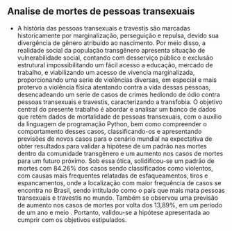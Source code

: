 ## Analise de mortes de pessoas transexuais

* A história das pessoas transexuais e travestis são marcadas historicamente 
por marginalização, perseguição e repulsa, devido sua divergência de gênero 
atribuído ao nascimento. Por meio disso, a realidade social da população
transgênero apresenta situação de vulnerabilidade social, contando com desserviço 
público e exclusão estrutural impossibilitando um fácil acesso a educação, mercado 
de trabalho, e viabilizando um acesso de vivencia marginalizada, proporcionando 
uma serie de violências diversas, em especial e mais protervo a violência física 
atentando contra a vida dessas pessoas, desencadeando um serie de casos de 
crimes hediondo de ódio contra pessoas transexuais e travestis, caracterizando a 
transfobia. O objetivo central do presente trabalho é abordar e analisar um banco de 
dados que retém dados de mortalidade de pessoas transexuais, com o auxílio da 
linguagem de programação Python, bem como compreender o comportamento 
desses casos, classificando-os e apresentando previsões de novos casos para o 
cenário mundial na expectativa de obter resultados para validar a hipótese de um 
padrão nas mortes dentro da comunidade transgênero e um aumento nos casos de 
mortes para um futuro próximo. Sob essa ótica, solidificou-se um padrão de mortes 
com 84.26% dos casos sendo classificados como violentos, com causas mais 
frequentes relatadas de esfaqueamentos, tiros e espancamentos, onde a localização 
com maior frequência de casos se encontra no Brasil, sendo intitulado como o país 
que mais mata pessoas transexuais e travestis no mundo. Também se observou 
uma previsão de aumento nos casos de mortes por volta dos 13,89%, em um 
período de um ano e meio . Portanto, validou-se a hipótese apresentada ao cumprir 
com os objetivos estipulados.
